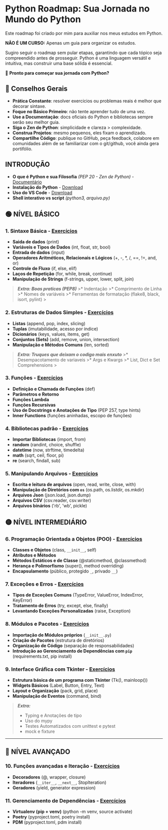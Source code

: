 # **Python Roadmap: Sua Jornada no Mundo do Python**  

Este roadmap foi criado por mim para auxiliar nos meus estudos em Python.

**NÃO É UM CURSO:** Apenas um guia para organizar os estudos.

Sugiro seguir o roadmap sem pular etapas, garantindo que cada tópico seja compreendido antes de prosseguir. Python é uma linguagem versátil e intuitiva, mas construir uma base sólida é essencial.

🚀 **Pronto para começar sua jornada com Python?**


## 🌱 Conselhos Gerais

* **Prática Constante**: resolver exercicios ou problemas reais é melhor que decorar sintaxe.
* **Foque no Básico Primeiro**: não tente aprender tudo de uma vez.
* **Use a Documentação**: docs oficiais do Python e bibliotecas sempre serão seu melhor guia.
* **Siga o Zen de Python**: simplicidade e clareza > complexidade.
* **Construa Projetos**: mesmo pequenos, eles fixam o aprendizado.
* **Compartilhe Código**: publique no GitHub, peça feedback, colabore em comunidades além de se familiarizar com o git/github, você ainda gera portifólio.

## **INTRODUÇÃO**

   * **O que é Python e sua Filosofia** *(PEP 20 - Zen de Python)* - [Documentário](https://youtu.be/GfH4QL4VqJ0)
   * **Instalação do Python** - [Download](https://www.python.org/downloads/)
   * **Uso do VS Code** - [Download](https://code.visualstudio.com/)
   * **Shell interativo vs script** *(python3, arquivo.py)*

## 🟢 **NÍVEL BÁSICO**

### 1. Sintaxe Básica - [Exercícios](https://github.com/Ricardo7c/Python-Roadmap/tree/main/01%20-%20Sintaxe%20B%C3%A1sica)

* **Saida de dados** (print)
* **Variáveis e Tipos de Dados** (int, float, str, bool)
* **Entrada de dados** (input)
* **Operadores Aritméticos, Relacionais e Lógicos** (+, -, *, /, ==, !=, and, or)
* **Controle de Fluxo** (if, else, elif)
* **Laços de Repetição** (for, while, break, continue)
* **Manipulação de Strings** (f-strings, upper, lower, split, join)

>***Extra: Boas praticas (PEP8)***
    >*  Indentação
    >*  Comprimento de Linha
    >*  Nomes de variáveis
    >*  Ferramentas de formatação (flake8, black, isort, pylint)
    > 

### 2. Estruturas de Dados Simples - [Exercícios](https://github.com/Ricardo7c/Python-Roadmap/tree/main/02%20-%20Estruturas%20de%20Dados%20Simples)

* **Listas** (append, pop, index, slicing)
* **Tuplas** (imutabilidade, acesso por índice)
* **Dicionários** (keys, values, items, get)
* **Conjuntos (Sets)** (add, remove, union, intersection)
* **Manipulação e Métodos Comuns** (len, sorted)

>***Extra: Truques que deixam o codigo mais enxuto***
    >* Desempacotamento de variaveis
    >* Args e Kwargs
    >* List, Dict e Set Comprehensions
    > 

### 3. Funções - [Exercícios](https://github.com/Ricardo7c/Python-Roadmap/tree/main/03%20-%20Fun%C3%A7%C3%B5es)

* **Definição e Chamada de Funções** (def)
* **Parâmetros e Retorno**
* **Funções Lambda** 
* **Funções Recursivas** 
* **Uso de Docstrings e Anotações de Tipo** (PEP 257, type hints)
* **Inner Functions** (funções aninhadas, escopo de funções)

### 4. Bibliotecas padrão - [Exercícios](https://github.com/Ricardo7c/Python-Roadmap/tree/main/04%20-%20Bibliotecas%20Padr%C3%A3o)

* **Importar Bibliotecas** (import, from)
* **random** (randint, choice, shuffle)
* **datetime** (now, strftime, timedelta)
* **math** (sqrt, ceil, floor, pi)
* **re** (search, findall, sub)

### 5. Manipulando Arquivos - [Exercícios](https://github.com/Ricardo7c/Python-Roadmap/tree/main/05%20-%20Manipulando%20Arquivos)

* **Escrita e leitura de arquivos** (open, read, write, close, with)
* **Manipulação de Diretórios com `os`** (os.path, os.listdir, os.mkdir)
* **Arquivos Json** (json.load, json.dump)
* **Arquivos CSV** (csv.reader, csv.writer)
* **Arquivos binários** ('rb', 'wb', pickle)

## 🟡 **NÍVEL INTERMEDIÁRIO**

### 6. Programação Orientada a Objetos (POO) - [Exercícios](https://github.com/Ricardo7c/Python-Roadmap/tree/main/06%20-%20Poo)

* **Classes e Objetos** (class, `__init__`, self)
* **Atributos e Métodos**
* **Métodos Estáticos e de Classe** (@staticmethod, @classmethod)
* **Herança e Polimorfismo** (super(), method overriding)
* **Encapsulamento** (público, protegido `_`, privado `__`)

### 7. Exceções e Erros - [Exercícios](https://github.com/Ricardo7c/Python-Roadmap/tree/main/07%20-%20Exce%C3%A7%C3%B5es%20e%20Erros)

* **Tipos de Exceções Comuns** (TypeError, ValueError, IndexError, KeyError)
* **Tratamento de Erros** (try, except, else, finally)
* **Levantando Exceções Personalizadas** (raise, Exception)

### 8. Módulos e Pacotes - [Exercícios](https://github.com/Ricardo7c/Python-Roadmap/tree/main/08%20-%20Modulos%20e%20pacotes)

* **Importação de Módulos próprios** (`__init__.py`)
* **Criação de Pacotes** (estrutura de diretórios)
* **Organização de Código** (separação de responsabilidades)
* **Introdução ao Gerenciamento de Dependências com `pip`** (requirements.txt, pip install)

### 9. Interface Gráfica com Tkinter - [Exercícios](https://github.com/Ricardo7c/Python-Roadmap/tree/main/09%20-%20Interface%20Gr%C3%A1fica%20com%20Tkinter)

* **Estrutura básica de um programa com Tkinter** (Tk(), mainloop())
* **Widgets Básicos** (Label, Button, Entry, Text)
* **Layout e Organização** (pack, grid, place)
* **Manipulação de Eventos** (command, bind)

>***Extra:***
> * Typing e Anotações de tipo
> * Uso do mypy
> * Testes Automatizados com unittest e pytest
> * mock e fixture
>  

---

## 🔴 **NÍVEL AVANÇADO**

### 10. Funções avançadas e Iteração - [Exercícios](https://github.com/Ricardo7c/Python-Roadmap/tree/main/10%20-%20Fun%C3%A7%C3%B5es%20avan%C3%A7adas%20e%20Itera%C3%A7%C3%A3o)

* **Decoradores** (@, wrapper, closure)
* **Iteradores** (`__iter__`, `__next__`, StopIteration)
* **Geradores** (yield, generator expression)

### 11. Gerenciamento de Dependências - [Exercícios](https://github.com/Ricardo7c/Python-Roadmap/tree/main/11%20-%20Gerenciamento%20de%20Dependencias)

* **Virtualenv (pip + venv)** (python -m venv, source activate)
* **Poetry** (pyproject.toml, poetry install)
* **PDM** (pyproject.toml, pdm install)